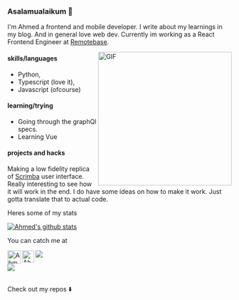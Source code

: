 ### Asalamualaikum 👋 
I'm Ahmed a frontend and mobile developer. I write about my learnings in my blog. And in general love web dev.
Currently im working as a React Frontend Engineer at [Remotebase](https://www.remotebase.com/).

<img align="right" alt="GIF" height="300px" src="https://media.giphy.com/media/xT9IgzoKnwFNmISR8I/giphy.gif" />

#### skills/languages
* Python, 
* Typescript (love it), 
* Javascript (ofcourse)


#### learning/trying
- Going through the graphQl specs.
- Learning Vue



#### projects and hacks
Making a low fidelity replica of [Scrimba](https://scrimba.com/) user interface. Really interesting to see how it will work in the end. I do have some ideas on how to make it work. Just gotta translate that to actual code. 


Heres some of my stats 

[![Ahmed's github stats](https://github-readme-stats.vercel.app/api?username=AhmedKhattak)](https://github.com/AhmedKhattak/github-readme-stats)

You can catch me at

<a href="https://dev.to/ahmedrafiullahk" target="_blank">
 <img align="left" src="https://d2fltix0v2e0sb.cloudfront.net/dev-badge.svg" alt="Ahmed Rafiullah's DEV Profile" height="30" width="30">
</a>     

<a href="https://www.linkedin.com/in/ahmedkhattak/"  target="_blank">
   <img align="left" alt="Ahmed's LinkdeIN" width="27px" src="https://cdn.jsdelivr.net/npm/simple-icons@v3/icons/linkedin.svg" />
</a>


![](https://komarev.com/ghpvc/?username=ahmed-rafiullah)


<a href="https://www.codewars.com/users/AhmedKhattak"  target="_blank"><img src="https://www.codewars.com/users/AhmedKhattak/badges/micro"/></a>

<br/>
Check out my repos ⬇️  



